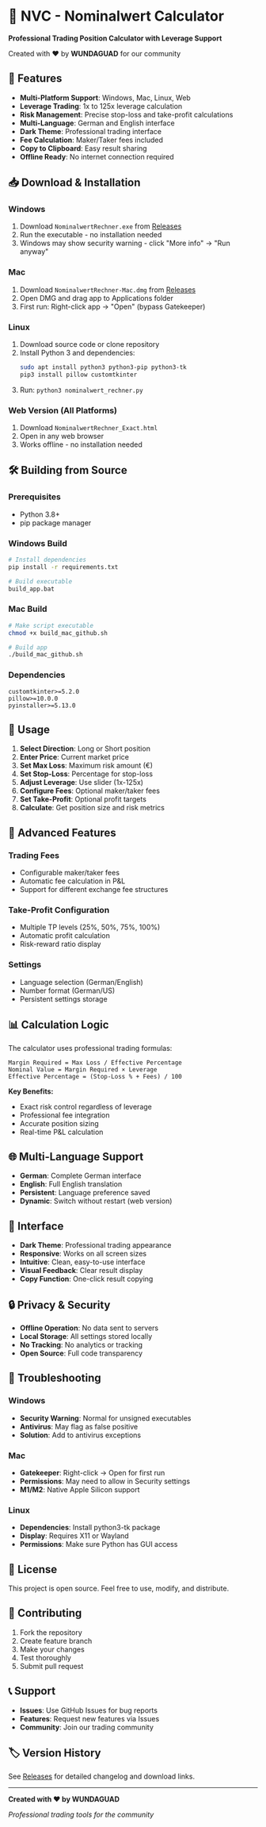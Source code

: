 # 🧮 NVC - Nominalwert Calculator

**Professional Trading Position Calculator with Leverage Support**

Created with ❤️ by **WUNDAGUAD** for our community

## 🚀 Features

- **Multi-Platform Support**: Windows, Mac, Linux, Web
- **Leverage Trading**: 1x to 125x leverage calculation
- **Risk Management**: Precise stop-loss and take-profit calculations
- **Multi-Language**: German and English interface
- **Dark Theme**: Professional trading interface
- **Fee Calculation**: Maker/Taker fees included
- **Copy to Clipboard**: Easy result sharing
- **Offline Ready**: No internet connection required

## 📥 Download & Installation

### Windows
1. Download `NominalwertRechner.exe` from [Releases](../../releases)
2. Run the executable - no installation needed
3. Windows may show security warning - click "More info" → "Run anyway"

### Mac
1. Download `NominalwertRechner-Mac.dmg` from [Releases](../../releases)
2. Open DMG and drag app to Applications folder
3. First run: Right-click app → "Open" (bypass Gatekeeper)

### Linux
1. Download source code or clone repository
2. Install Python 3 and dependencies:
   ```bash
   sudo apt install python3 python3-pip python3-tk
   pip3 install pillow customtkinter
   ```
3. Run: `python3 nominalwert_rechner.py`

### Web Version (All Platforms)
1. Download `NominalwertRechner_Exact.html`
2. Open in any web browser
3. Works offline - no installation needed

## 🛠️ Building from Source

### Prerequisites
- Python 3.8+
- pip package manager

### Windows Build
```bash
# Install dependencies
pip install -r requirements.txt

# Build executable
build_app.bat
```

### Mac Build
```bash
# Make script executable
chmod +x build_mac_github.sh

# Build app
./build_mac_github.sh
```

### Dependencies
```
customtkinter>=5.2.0
pillow>=10.0.0
pyinstaller>=5.13.0
```

## 📖 Usage

1. **Select Direction**: Long or Short position
2. **Enter Price**: Current market price
3. **Set Max Loss**: Maximum risk amount (€)
4. **Set Stop-Loss**: Percentage for stop-loss
5. **Adjust Leverage**: Use slider (1x-125x)
6. **Configure Fees**: Optional maker/taker fees
7. **Set Take-Profit**: Optional profit targets
8. **Calculate**: Get position size and risk metrics

## 🔧 Advanced Features

### Trading Fees
- Configurable maker/taker fees
- Automatic fee calculation in P&L
- Support for different exchange fee structures

### Take-Profit Configuration
- Multiple TP levels (25%, 50%, 75%, 100%)
- Automatic profit calculation
- Risk-reward ratio display

### Settings
- Language selection (German/English)
- Number format (German/US)
- Persistent settings storage

## 📊 Calculation Logic

The calculator uses professional trading formulas:

```
Margin Required = Max Loss / Effective Percentage
Nominal Value = Margin Required × Leverage
Effective Percentage = (Stop-Loss % + Fees) / 100
```

**Key Benefits:**
- Exact risk control regardless of leverage
- Professional fee integration
- Accurate position sizing
- Real-time P&L calculation

## 🌐 Multi-Language Support

- **German**: Complete German interface
- **English**: Full English translation
- **Persistent**: Language preference saved
- **Dynamic**: Switch without restart (web version)

## 🎨 Interface

- **Dark Theme**: Professional trading appearance
- **Responsive**: Works on all screen sizes
- **Intuitive**: Clean, easy-to-use interface
- **Visual Feedback**: Clear result display
- **Copy Function**: One-click result copying

## 🔒 Privacy & Security

- **Offline Operation**: No data sent to servers
- **Local Storage**: All settings stored locally
- **No Tracking**: No analytics or tracking
- **Open Source**: Full code transparency

## 🐛 Troubleshooting

### Windows
- **Security Warning**: Normal for unsigned executables
- **Antivirus**: May flag as false positive
- **Solution**: Add to antivirus exceptions

### Mac
- **Gatekeeper**: Right-click → Open for first run
- **Permissions**: May need to allow in Security settings
- **M1/M2**: Native Apple Silicon support

### Linux
- **Dependencies**: Install python3-tk package
- **Display**: Requires X11 or Wayland
- **Permissions**: Make sure Python has GUI access

## 📝 License

This project is open source. Feel free to use, modify, and distribute.

## 🤝 Contributing

1. Fork the repository
2. Create feature branch
3. Make your changes
4. Test thoroughly
5. Submit pull request

## 📞 Support

- **Issues**: Use GitHub Issues for bug reports
- **Features**: Request new features via Issues
- **Community**: Join our trading community

## 🏷️ Version History

See [Releases](../../releases) for detailed changelog and download links.

---

**Created with ❤️ by WUNDAGUAD**

*Professional trading tools for the community*
